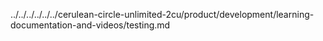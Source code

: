 ../../../../../../cerulean-circle-unlimited-2cu/product/development/learning-documentation-and-videos/testing.md